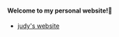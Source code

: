 #### Welcome to my personal website!💖
- [judy's website](https://tianjiezhang1993.github.io/resume/)
